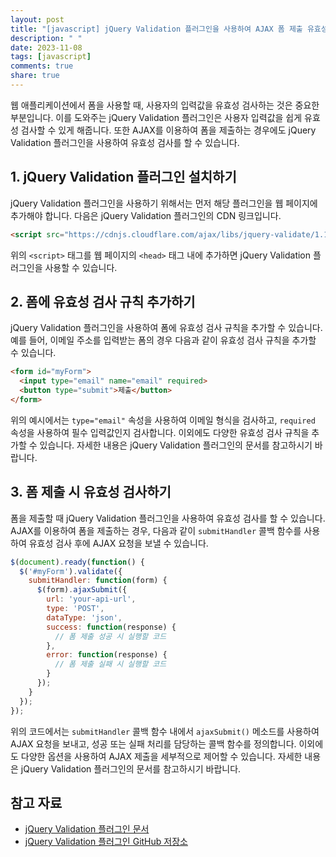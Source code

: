 ```yaml
---
layout: post
title: "[javascript] jQuery Validation 플러그인을 사용하여 AJAX 폼 제출 유효성 검사하기"
description: " "
date: 2023-11-08
tags: [javascript]
comments: true
share: true
---
```


웹 애플리케이션에서 폼을 사용할 때, 사용자의 입력값을 유효성 검사하는 것은 중요한 부분입니다. 이를 도와주는 jQuery Validation 플러그인은 사용자 입력값을 쉽게 유효성 검사할 수 있게 해줍니다. 또한 AJAX를 이용하여 폼을 제출하는 경우에도 jQuery Validation 플러그인을 사용하여 유효성 검사를 할 수 있습니다.

## 1. jQuery Validation 플러그인 설치하기

jQuery Validation 플러그인을 사용하기 위해서는 먼저 해당 플러그인을 웹 페이지에 추가해야 합니다. 다음은 jQuery Validation 플러그인의 CDN 링크입니다.

```html
<script src="https://cdnjs.cloudflare.com/ajax/libs/jquery-validate/1.19.1/jquery.validate.min.js"></script>
```

위의 `<script>` 태그를 웹 페이지의 `<head>` 태그 내에 추가하면 jQuery Validation 플러그인을 사용할 수 있습니다.

## 2. 폼에 유효성 검사 규칙 추가하기

jQuery Validation 플러그인을 사용하여 폼에 유효성 검사 규칙을 추가할 수 있습니다. 예를 들어, 이메일 주소를 입력받는 폼의 경우 다음과 같이 유효성 검사 규칙을 추가할 수 있습니다.

```html
<form id="myForm">
  <input type="email" name="email" required>
  <button type="submit">제출</button>
</form>
```

위의 예시에서는 `type="email"` 속성을 사용하여 이메일 형식을 검사하고, `required` 속성을 사용하여 필수 입력값인지 검사합니다. 이외에도 다양한 유효성 검사 규칙을 추가할 수 있습니다. 자세한 내용은 jQuery Validation 플러그인의 문서를 참고하시기 바랍니다.

## 3. 폼 제출 시 유효성 검사하기

폼을 제출할 때 jQuery Validation 플러그인을 사용하여 유효성 검사를 할 수 있습니다. AJAX를 이용하여 폼을 제출하는 경우, 다음과 같이 `submitHandler` 콜백 함수를 사용하여 유효성 검사 후에 AJAX 요청을 보낼 수 있습니다.

```javascript
$(document).ready(function() {
  $('#myForm').validate({
    submitHandler: function(form) {
      $(form).ajaxSubmit({
        url: 'your-api-url',
        type: 'POST',
        dataType: 'json',
        success: function(response) {
          // 폼 제출 성공 시 실행할 코드
        },
        error: function(response) {
          // 폼 제출 실패 시 실행할 코드
        }
      });
    }
  });
});
```

위의 코드에서는 `submitHandler` 콜백 함수 내에서 `ajaxSubmit()` 메소드를 사용하여 AJAX 요청을 보내고, 성공 또는 실패 처리를 담당하는 콜백 함수를 정의합니다. 이외에도 다양한 옵션을 사용하여 AJAX 제출을 세부적으로 제어할 수 있습니다. 자세한 내용은 jQuery Validation 플러그인의 문서를 참고하시기 바랍니다.

## 참고 자료

- [jQuery Validation 플러그인 문서](https://jqueryvalidation.org/)
- [jQuery Validation 플러그인 GitHub 저장소](https://github.com/jquery-validation/jquery-validation)